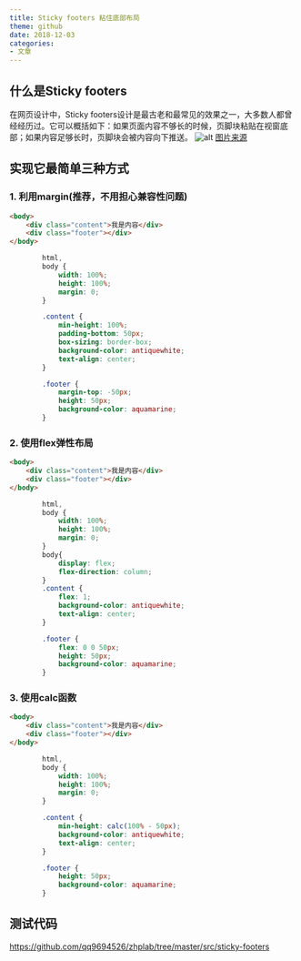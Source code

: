 ```yaml
---
title: Sticky footers 粘住底部布局
theme: github
date: 2018-12-03
categories: 
- 文章
---
```

## 什么是Sticky footers
在网页设计中，Sticky footers设计是最古老和最常见的效果之一，大多数人都曾经经历过。它可以概括如下：如果页面内容不够长的时候，页脚块粘贴在视窗底部；如果内容足够长时，页脚块会被内容向下推送。
![alt](https://user-gold-cdn.xitu.io/2018/12/3/16771eb005c5e45b?w=1126&h=783&f=png&s=13037)
[图片来源](http://caibaojian.com/css-5-ways-sticky-footer.html)

## 实现它最简单三种方式
### 1. 利用margin(推荐，不用担心兼容性问题)
```html
<body>
    <div class="content">我是内容</div>
    <div class="footer"></div>
</body>
```
```css
        html,
        body {
            width: 100%;
            height: 100%;
            margin: 0;
        }

        .content {
            min-height: 100%;
            padding-bottom: 50px;
            box-sizing: border-box;
            background-color: antiquewhite;
            text-align: center;
        }

        .footer {
            margin-top: -50px;
            height: 50px;
            background-color: aquamarine;
        }
```
### 2. 使用flex弹性布局
```html
<body>
    <div class="content">我是内容</div>
    <div class="footer"></div>
</body>
```
```css
        html,
        body {
            width: 100%;
            height: 100%;
            margin: 0;
        }
        body{
            display: flex;
            flex-direction: column;
        }
        .content {
            flex: 1;
            background-color: antiquewhite;
            text-align: center;
        }

        .footer {
            flex: 0 0 50px;
            height: 50px;
            background-color: aquamarine;
        }
```
### 3. 使用calc函数
```html
<body>
    <div class="content">我是内容</div>
    <div class="footer"></div>
</body>
```
```css
        html,
        body {
            width: 100%;
            height: 100%;
            margin: 0;
        }

        .content {
            min-height: calc(100% - 50px);
            background-color: antiquewhite;
            text-align: center;
        }

        .footer {
            height: 50px;
            background-color: aquamarine;
        }
```
## 测试代码   
https://github.com/qq9694526/zhplab/tree/master/src/sticky-footers